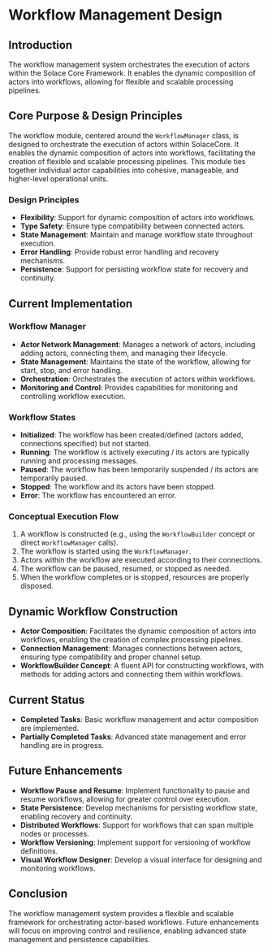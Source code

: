 # Workflow Management Design

## Introduction
The workflow management system orchestrates the execution of actors within the Solace Core Framework. It enables the dynamic composition of actors into workflows, allowing for flexible and scalable processing pipelines.

## Core Purpose & Design Principles

The workflow module, centered around the `WorkflowManager` class, is designed to orchestrate the execution of actors within SolaceCore. It enables the dynamic composition of actors into workflows, facilitating the creation of flexible and scalable processing pipelines. This module ties together individual actor capabilities into cohesive, manageable, and higher-level operational units.

### Design Principles
- **Flexibility**: Support for dynamic composition of actors into workflows.
- **Type Safety**: Ensure type compatibility between connected actors.
- **State Management**: Maintain and manage workflow state throughout execution.
- **Error Handling**: Provide robust error handling and recovery mechanisms.
- **Persistence**: Support for persisting workflow state for recovery and continuity.

## Current Implementation

### Workflow Manager
- **Actor Network Management**: Manages a network of actors, including adding actors, connecting them, and managing their lifecycle.
- **State Management**: Maintains the state of the workflow, allowing for start, stop, and error handling.
- **Orchestration**: Orchestrates the execution of actors within workflows.
- **Monitoring and Control**: Provides capabilities for monitoring and controlling workflow execution.

### Workflow States
- **Initialized**: The workflow has been created/defined (actors added, connections specified) but not started.
- **Running**: The workflow is actively executing / its actors are typically running and processing messages.
- **Paused**: The workflow has been temporarily suspended / its actors are temporarily paused.
- **Stopped**: The workflow and its actors have been stopped.
- **Error**: The workflow has encountered an error.

### Conceptual Execution Flow
1. A workflow is constructed (e.g., using the `WorkflowBuilder` concept or direct `WorkflowManager` calls).
2. The workflow is started using the `WorkflowManager`.
3. Actors within the workflow are executed according to their connections.
4. The workflow can be paused, resumed, or stopped as needed.
5. When the workflow completes or is stopped, resources are properly disposed.

## Dynamic Workflow Construction
- **Actor Composition**: Facilitates the dynamic composition of actors into workflows, enabling the creation of complex processing pipelines.
- **Connection Management**: Manages connections between actors, ensuring type compatibility and proper channel setup.
- **WorkflowBuilder Concept**: A fluent API for constructing workflows, with methods for adding actors and connecting them within workflows.

## Current Status
- **Completed Tasks**: Basic workflow management and actor composition are implemented.
- **Partially Completed Tasks**: Advanced state management and error handling are in progress.

## Future Enhancements
- **Workflow Pause and Resume**: Implement functionality to pause and resume workflows, allowing for greater control over execution.
- **State Persistence**: Develop mechanisms for persisting workflow state, enabling recovery and continuity.
- **Distributed Workflows**: Support for workflows that can span multiple nodes or processes.
- **Workflow Versioning**: Implement support for versioning of workflow definitions.
- **Visual Workflow Designer**: Develop a visual interface for designing and monitoring workflows.

## Conclusion
The workflow management system provides a flexible and scalable framework for orchestrating actor-based workflows. Future enhancements will focus on improving control and resilience, enabling advanced state management and persistence capabilities.
